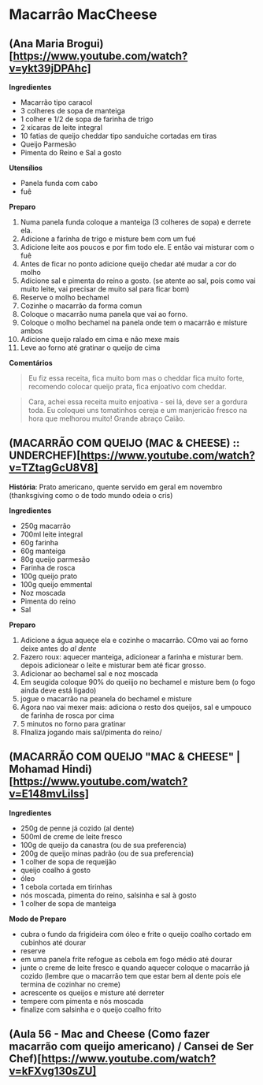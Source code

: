 # Macarrâo MacCheese


## (Ana Maria Brogui)[https://www.youtube.com/watch?v=ykt39jDPAhc]

**Ingredientes**
- Macarrão tipo caracol
- 3 colheres de sopa de manteiga
- 1 colher e 1/2 de sopa de farinha de trigo
- 2 xícaras de leite integral
- 10 fatias de queijo cheddar tipo sanduíche cortadas em tiras
- Queijo Parmesão
- Pimenta do Reino e Sal a gosto

**Utensílios**
+ Panela funda com cabo 
+ fuê

**Preparo**
1. Numa panela funda coloque a manteiga (3 colheres de sopa) e derrete ela.
2. Adicione a farinha de trigo e misture bem com um fué
3. Adicione leite aos poucos e por fim todo ele. E entâo vai misturar com o fuê 
4. Antes de ficar no ponto adicione queijo chedar até mudar a cor do molho
5. Adicione sal e pimenta do reino a gosto. (se atente ao sal, pois como vai muito leite, vai precisar de muito sal para ficar bom)
5. Reserve o molho bechamel
6. Cozinhe o macarrâo da forma comun
7. Coloque o macarrâo numa panela que vai ao forno.
8. Coloque o molho bechamel na panela onde tem o macarrâo e misture ambos
9. Adicione queijo ralado em cima e nâo mexe mais
10. Leve ao forno até gratinar o queijo de cima


**Comentários**
> Eu fiz essa receita, fica muito bom mas o cheddar fica muito forte, recomendo colocar queijo prata, fica enjoativo com cheddar.

> Cara, achei essa receita muito enjoativa - sei lá, deve ser a gordura toda. Eu coloquei uns tomatinhos cereja e um manjericão fresco na hora que melhorou muito! Grande abraço Caião.

## (MACARRÃO COM QUEIJO (MAC & CHEESE) :: UNDERCHEF)[https://www.youtube.com/watch?v=TZtagGcU8V8]

**História**: Prato americano, quente servido em geral em novembro (thanksgiving como o de todo mundo odeia o cris)

**Ingredientes**
+ 250g macarrão
+ 700ml leite integral
+ 60g farinha
+ 60g manteiga
+ 80g queijo parmesão
+ Farinha de rosca
+ 100g queijo prato
+ 100g queijo emmental
+ Noz moscada
+ Pimenta do reino
+ Sal

**Preparo**
1. Adicione a água aqueçe ela e cozinhe o macarrâo. COmo vai ao forno deixe antes do *al dente*
2. Fazero roux: aquecer manteiga, adicionear a farinha e misturar bem. depois adicionear o leite e misturar bem até ficar grosso.
3. Adicionar ao bechamel sal e noz moscada
4. Em seugida coloque 90% do queiijo no bechamel e misture bem (o fogo ainda deve está ligado)
5. jogue o macarrâo na peanela do bechamel e misture
6. Agora nao vai mexer mais: adiciona o resto dos queijos, sal e umpouco de farinha de rosca por cima
7. 5 minutos no forno para gratinar
8. FInaliza jogando mais sal/pimenta do reino/

## (MACARRÃO COM QUEIJO "MAC & CHEESE" | Mohamad Hindi)[https://www.youtube.com/watch?v=E148mvLiIss]

**Ingredientes**
- 250g de penne já cozido (al dente)
- 500ml de creme de leite fresco
- 100g de queijo da canastra (ou de sua preferencia)
- 200g de queijo minas padrão (ou de sua preferencia)
- 1 colher de sopa de requeijão
- queijo coalho á gosto
- óleo
- 1 cebola cortada em tirinhas
- nós moscada, pimenta do reino, salsinha e sal à gosto
- 1 colher de sopa de manteiga

**Modo de Preparo**
- cubra o fundo da frigideira com óleo e frite o queijo coalho cortado em cubinhos até dourar
- reserve
- em uma panela frite refogue as cebola em fogo médio até dourar
- junte o creme de leite fresco e quando aquecer coloque o macarrão já cozido (lembre que o macarrão tem que estar bem al dente pois ele termina de cozinhar no creme)
- acrescente os queijos e misture até derreter
- tempere com pimenta e nós moscada
- finalize com salsinha e o queijo coalho frito

## (Aula 56 - Mac and Cheese (Como fazer macarrão com queijo americano) / Cansei de Ser Chef)[https://www.youtube.com/watch?v=kFXvg130sZU]



